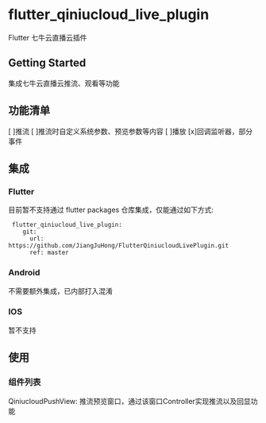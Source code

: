 # flutter_qiniucloud_live_plugin

Flutter 七牛云直播云插件

## Getting Started

集成七牛云直播云推流、观看等功能

## 功能清单
[ ]推流
[ ]推流时自定义系统参数、预览参数等内容
[ ]播放
[x]回调监听器，部分事件

## 集成

### Flutter
目前暂不支持通过 flutter packages 仓库集成，仅能通过如下方式:
```
 flutter_qiniucloud_live_plugin:
    git:
      url: https://github.com/JiangJuHong/FlutterQiniucloudLivePlugin.git
      ref: master
```
### Android
不需要额外集成，已内部打入混淆

### IOS
暂不支持

## 使用

### 组件列表
QiniucloudPushView: 推流预览窗口，通过该窗口Controller实现推流以及回显功能